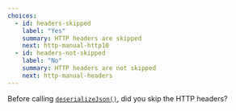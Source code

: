 ```yaml
---
choices:
  - id: headers-skipped
    label: "Yes"
    summary: HTTP headers are skipped
    next: http-manual-http10
  - id: headers-not-skipped
    label: "No"
    summary: HTTP headers are not skipped
    next: http-manual-headers
---
```


Before calling [`deserializeJson()`](/v6/api/json/deserializejson/), did you skip the HTTP headers?